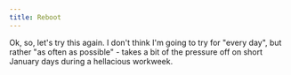 ```yaml
---
title: Reboot
---
```


Ok, so, let's try this again.  I don't think I'm going to try for "every day", but rather "as often as possible" - takes a bit of the pressure off on short January days during a hellacious workweek.
